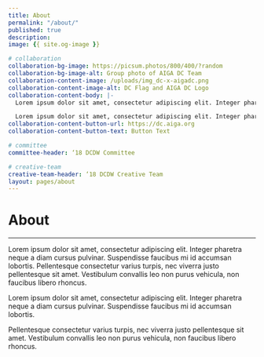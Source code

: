 ```yaml
---
title: About
permalink: "/about/"
published: true
description:
image: {{ site.og-image }}

# collaboration
collaboration-bg-image: https://picsum.photos/800/400/?random
collaboration-bg-image-alt: Group photo of AIGA DC Team
collaboration-content-image: /uploads/img_dc-x-aigadc.png
collaboration-content-image-alt: DC Flag and AIGA DC Logo
collaboration-content-body: |-
  Lorem ipsum dolor sit amet, consectetur adipiscing elit. Integer pharetra neque a diam cursus pulvinar. Suspendisse faucibus mi id accumsan lobortis. Pellentesque consectetur varius turpis, nec viverra justo pellentesque sit amet.

  Lorem ipsum dolor sit amet, consectetur adipiscing elit. Integer pharetra neque a diam cursus pulvinar. Suspendisse faucibus mi id accumsan lobortis. Pellentesque consectetur varius turpis, nec viverra justo pellentesque sit amet.
collaboration-content-button-url: https://dc.aiga.org
collaboration-content-button-text: Button Text

# committee
committee-header: ‘18 DCDW Committee

# creative-team
creative-team-header: ‘18 DCDW Creative Team
layout: pages/about
---
```


# About

---

Lorem ipsum dolor sit amet, consectetur adipiscing elit. Integer pharetra neque a diam cursus pulvinar. Suspendisse faucibus mi id accumsan lobortis. Pellentesque consectetur varius turpis, nec viverra justo pellentesque sit amet. Vestibulum convallis leo non purus vehicula, non faucibus libero rhoncus.

Lorem ipsum dolor sit amet, consectetur adipiscing elit. Integer pharetra neque a diam cursus pulvinar. Suspendisse faucibus mi id accumsan lobortis.

Pellentesque consectetur varius turpis, nec viverra justo pellentesque sit amet. Vestibulum convallis leo non purus vehicula, non faucibus libero rhoncus.